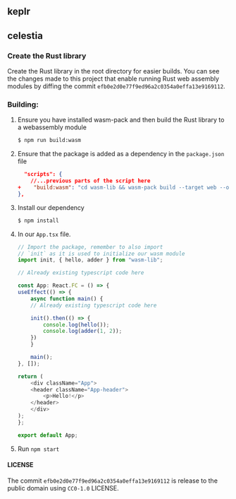 ## keplr
## celestia

### Create the Rust library
Create the Rust library in the root directory for easier builds. You can see the changes made to this project that enable running Rust web assembly modules by diffing the commit
`efb0e2d0e77f9ed96a2c0354a0effa13e9169112`.

### Building:
1. Ensure you have installed wasm-pack and then build the Rust library to a webassembly module
    ```sh
    $ npm run build:wasm
    ```
2. Ensure that the package is added as a dependency in the `package.json` file
    ```json
      "scripts": {
        //...previous parts of the script here
    +    "build:wasm": "cd wasm-lib && wasm-pack build --target web --out-dir pkg"
    },
    ```
3. Install our dependency
    ```sh
    $ npm install
    ```
4. In our `App.tsx` file.
    ```ts
    // Import the package, remember to also import
    // `init` as it is used to initialize our wasm module 
    import init, { hello, adder } from "wasm-lib";

    // Already existing typescript code here

    const App: React.FC = () => {
    useEffect(() => {
        async function main() {
        // Already existing typescript code here

        init().then(() => {
            console.log(hello());
            console.log(adder(1, 2));
        })
        }

        main();
    }, []);

    return (
        <div className="App">
        <header className="App-header">
            <p>Hello!</p>
        </header>
        </div>
    );
    };

    export default App;
    ```

5. Run `npm start`

#### LICENSE
The commit `efb0e2d0e77f9ed96a2c0354a0effa13e9169112` is release to the public domain using `CC0-1.0` LICENSE.